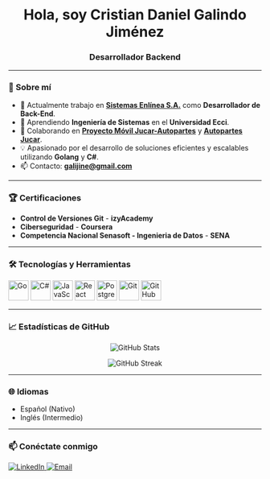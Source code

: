<h1 align="center">Hola, soy Cristian Daniel Galindo Jiménez</h1>
<h3 align="center">Desarrollador Backend</h3>

---

### 🚀 Sobre mí
- 🔭 Actualmente trabajo en **[Sistemas Enlínea S.A.](https://www.sistemasonlinea.com/)** como **Desarrollador de Back-End**.
- 🌱 Aprendiendo **Ingeniería de Sistemas** en el **Universidad Ecci**.
- 👯 Colaborando en **[Proyecto Móvil Jucar-Autopartes](https://github.com/DanielGalindoJ/jucar.git)** y **[Autopartes Jucar](https://github.com/shelovespalace22/Autopartes-Jucar.git)**.
- 💡 Apasionado por el desarrollo de soluciones eficientes y escalables utilizando **Golang** y **C#**.
- 📫 Contacto: **galijine@gmail.com**
  
---

### 🏆 Certificaciones
- **Control de Versiones Git** - **izyAcademy**
- **Ciberseguridad** - **Coursera**
- **Competencia Nacional Senasoft - Ingenieria de Datos** - **SENA**

---

### 🛠️ Tecnologías y Herramientas
<p align="left">
  <img src="https://cdn.jsdelivr.net/gh/devicons/devicon/icons/go/go-original.svg" alt="Go" width="40" height="40"/>
  <img src="https://cdn.jsdelivr.net/gh/devicons/devicon/icons/csharp/csharp-original.svg" alt="C#" width="40" height="40"/>
  <img src="https://cdn.jsdelivr.net/gh/devicons/devicon/icons/javascript/javascript-original.svg" alt="JavaScript" width="40" height="40"/>
  <img src="https://cdn.jsdelivr.net/gh/devicons/devicon/icons/react/react-original.svg" alt="React" width="40" height="40"/>
  <img src="https://cdn.jsdelivr.net/gh/devicons/devicon/icons/postgresql/postgresql-original.svg" alt="PostgreSQL" width="40" height="40"/>
  <img src="https://cdn.jsdelivr.net/gh/devicons/devicon/icons/git/git-original.svg" alt="Git" width="40" height="40"/>
  <img src="https://cdn.jsdelivr.net/gh/devicons/devicon/icons/github/github-original.svg" alt="GitHub" width="40" height="40"/>
</p>

---

### 📈 Estadísticas de GitHub
<p align="center">
  <img src="https://github-readme-stats.vercel.app/api?username=DanielGalindoJ&show_icons=true&theme=radical" alt="GitHub Stats" />
</p>

<p align="center">
  <img src="https://github-readme-streak-stats.herokuapp.com/?user=DanielGalindoJ&theme=radical" alt="GitHub Streak" />
</p>

---

### 🌐 Idiomas
- Español (Nativo)
- Inglés (Intermedio)

---

### 📫 Conéctate conmigo
<p align="left">
  <a href="https://www.linkedin.com/in/cristian-daniel-galindo-jimenez/" target="_blank">
    <img src="https://img.shields.io/badge/LinkedIn-0077B5?style=for-the-badge&logo=linkedin&logoColor=white" alt="LinkedIn" />
  </a>
  <a href="mailto:galijine@gmail.com">
    <img src="https://img.shields.io/badge/Email-D14836?style=for-the-badge&logo=gmail&logoColor=white" alt="Email" />
  </a>
</p>
